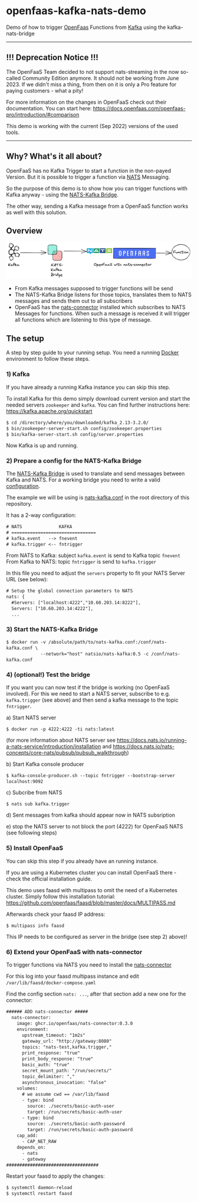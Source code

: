 # openfaas-kafka-nats-demo
Demo of how to trigger [OpenFaas](https://www.openfaas.com/) Functions from 
[Kafka](https://kafka.apache.org/) using the kafka-nats-bridge

----
## !!! Deprecation Notice !!!
The OpenFaaS Team decided to not support nats-streaming in the now so-called Community Edition
anymore. It should not be working from June 2023. If we didn't miss a thing, from then on it is
only a Pro feature for paying customers - what a pity!

For more information on the changes in OpenFaaS check out their documentation. You can start here:
https://docs.openfaas.com/openfaas-pro/introduction/#comparison

This demo is working with the current (Sep 2022) versions of the used tools.

----

## Why? What's it all about?
OpenFaaS has no Kafka Trigger to start a function in the non-payed Version. But it is possible
to trigger a function via [NATS](https://nats.io/) Messaging.

So the purpose of this demo is to show how you can trigger functions with Kafka anyway - using 
the [NATS-Kafka Bridge](https://github.com/nats-io/nats-kafka).

The other way, sending a Kafka message from a OpenFaaS function works as well with this solution.

## Overview
![Setup overview](openfaas-kafka-nats-setup.png)

- From Kafka messages supposed to trigger functions will be send
- The NATS-Kafka Bridge listens for those topics, translates them to NATS messages
  and sends them out to all subscribers
- OpenFaaS has the [nats-connector](https://github.com/openfaas/nats-connector) installed
  which subscribes to NATS Messages for functions. When such a message is received it will
  trigger all functions which are listening to this type of message.

## The setup

A step by step guide to your running setup. 
You need a running [Docker](https://www.docker.com/) environment to follow these steps.

### 1) Kafka

If you have already a running Kafka instance you can skip this step.

To install Kafka for this demo simply download current version and start the needed servers
`zookeeper` and `kafka`. You can find further instructions here: https://kafka.apache.org/quickstart

    $ cd /directory/where/you/downloaded/kafka_2.13-3.2.0/
    $ bin/zookeeper-server-start.sh config/zookeeper.properties
    $ bin/kafka-server-start.sh config/server.properties

Now Kafka is up and running.

### 2) Prepare a config for the NATS-Kafka Bridge

The [NATS-Kafka Bridge](https://github.com/nats-io/nats-kafka) is used to translate and send
messages between Kafka and NATS. For a working bridge you need to write a valid
[configuration](https://github.com/nats-io/nats-kafka/blob/main/docs/config.md).

The example we will be using is [nats-kafka.conf](nats-kafka.conf) in the root directory of
this repository.

It has a 2-way configuration:

    # NATS              KAFKA
    # ================================
    # kafka.event   --> fnevent
    # kafka.trigger <-- fntrigger

From NATS to Kafka: subject `kafka.event` is send to Kafka topic `fnevent`<br>
From Kafka to NATS: topic `fntrigger` is send to `kafka.trigger`

In this file you need to adjust the `servers` property to fit your NATS Server URL (see below):

    # Setup the global connection parameters to NATS
    nats: {
      #Servers: ["localhost:4222","10.60.203.14:8222"],
      Servers: ["10.60.203.14:4222"],
      ...

### 3) Start the NATS-Kafka Bridge

    $ docker run -v /absolute/path/to/nats-kafka.conf:/conf/nats-kafka.conf \
                 --network="host" natsio/nats-kafka:0.5 -c /conf/nats-kafka.conf

### 4) (optional!) Test the bridge

If you want you can now test if the bridge is working (no OpenFaaS involved).
For this we need to start a NATS server, subscribe to e.g. `kafka.trigger` (see above)
and then send a kafka message to the topic `fntrigger`. 

a) Start NATS server

    $ docker run -p 4222:4222 -ti nats:latest

(for more information about NATS server see 
https://docs.nats.io/running-a-nats-service/introduction/installation and
https://docs.nats.io/nats-concepts/core-nats/pubsub/pubsub_walkthrough)

b) Start Kafka console producer

    $ kafka-console-producer.sh --topic fntrigger --bootstrap-server localhost:9092

c) Subcribe from NATS

    $ nats sub kafka.trigger

d) Sent messages from kafka should appear now in NATS subsription

e) stop the NATS server to not block the port (4222) for OpenFaaS NATS (see following steps)

### 5) Install OpenFaaS

You can skip this step if you already have an running instance.

If you are using a Kubernetes cluster you can install OpenFaaS there - check the official
installation guide.

This demo uses faasd with multipass to omit the need of a Kubernetes cluster.
Simply follow this installation tutorial:
https://github.com/openfaas/faasd/blob/master/docs/MULTIPASS.md

Afterwards check your faasd IP address:

    $ multipass info faasd

This IP needs to be configured as server in the bridge (see step 2) above)!

### 6) Extend your OpenFaaS with nats-connector

To trigger functions via NATS you need to install the
[nats-connector](https://github.com/openfaas/nats-connector)

For this log into your faasd multipass instance and edit `/var/lib/faasd/docker-compose.yaml`

Find the config section `nats: ...`, after that section add a new one for the connector:

    ###### ADD nats-connector #####
      nats-connector:
        image: ghcr.io/openfaas/nats-connector:0.3.0
        environment:
          upstream_timeout: "1m2s"
          gateway_url: "http://gateway:8080"
          topics: "nats-test,kafka.trigger,"
          print_response: "true"
          print_body_response: "true"
          basic_auth: "true"
          secret_mount_path: "/run/secrets/"
          topic_delimiter: ","
          asynchronous_invocation: "false"
        volumes:
          # we assume cwd == /var/lib/faasd
          - type: bind
            source: ./secrets/basic-auth-user
            target: /run/secrets/basic-auth-user
          - type: bind
            source: ./secrets/basic-auth-password
            target: /run/secrets/basic-auth-password
        cap_add:
          - CAP_NET_RAW
        depends_on:
          - nats
          - gateway
    ###################################

Restart your faasd to apply the changes:

    $ systemctl daemon-reload
    $ systemctl restart faasd

